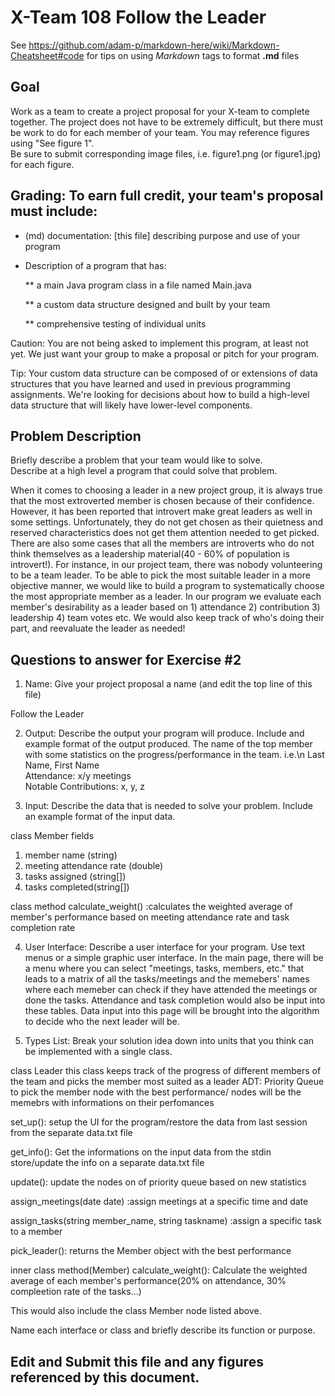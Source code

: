 # X-Team 108 Follow the Leader

See https://github.com/adam-p/markdown-here/wiki/Markdown-Cheatsheet#code for tips on using *Markdown* tags to format __.md__ files

## Goal

Work as a team to create a project proposal for your X-team to complete together.
The project does not have to be extremely difficult,
but there must be work to do for each member of your team.
You may reference figures using "See figure 1".  
Be sure to submit corresponding image files, i.e. figure1.png (or figure1.jpg) for each figure.

## Grading: To earn full credit, your team's proposal must include:

* (md) documentation: [this file] describing purpose and use of your program

* Description of a program that has:

  ** a main Java program class in a file named Main.java
  
  ** a custom data structure designed and built by your team
  
  ** comprehensive testing of individual units
  
 Caution: You are not being asked to implement this program, at least not yet. 
 We just want your group to make a proposal or pitch for your program.
 
 Tip: Your custom data structure can be composed of or extensions of data structures that you have learned and used in previous programming assignments.  We're looking for decisions about how to build a high-level data structure that will likely have lower-level components.

## Problem Description

Briefly describe a problem that your team would like to solve.  
Describe at a high level a program that could solve that problem.

When it comes to choosing a leader in a new project group, it is always true that the most extroverted member is chosen because of their confidence. However, it has been reported that introvert make great leaders as well in some settings. Unfortunately, they do not get chosen as their quietness and reserved characteristics does not get them attention needed to get picked. There are also some cases that all the members are introverts who do not think themselves as a leadership material(40 - 60% of population is introvert!). For instance, in our project team, there was nobody volunteering to be a team leader. To be able to pick the most suitable leader in a more objective manner, we would like to build a program to systematically choose the most appropriate member as a leader. 
 In our program we evaluate each member's desirability as a leader based on 1) attendance 2) contribution 3) leadership 4) team votes etc. We would also keep track of who's doing their part, and reevaluate the leader as needed! 

## Questions to answer for Exercise #2

1. Name: Give your project proposal a name (and edit the top line of this file)

Follow the Leader


2. Output: Describe the output your program will produce.  Include and example format of the output produced.
The name of the top member with some statistics on the progress/performance in the team.
i.e.\n
Last Name, First Name  
Attendance: x/y meetings  
Notable Contributions: x, y, z  

3. Input: Describe the data that is needed to solve your problem. Include an example format of the input data.

class Member 
fields  
1. member name (string)  
2. meeting attendance rate (double)  
3. tasks assigned (string[])  
4. tasks completed(string[])  

class method
calculate_weight() :calculates the weighted average of member's performance based on meeting attendance rate and task completion rate

4. User Interface: Describe a user interface for your program.  Use text menus or a simple graphic user interface.
In the main page, there will be a menu where you can select "meetings, tasks, members, etc." that leads to a matrix of all the tasks/meetings and the memebers' names where each memeber can check if they have attended the meetings or done the tasks. Attendance and task completion would also be input into these tables. Data input into this page will be brought into the algorithm to decide who the next leader will be. 


5. Types List: Break your solution idea down into units that you think can be implemented with a single class.


class Leader
this class keeps track of the progress of different members of the team and picks the member most suited as a leader
ADT: Priority Queue to pick the member node with the best performance/ nodes will be the memebrs with informations on their perfomances

set_up(): setup the UI for the program/restore the data from last session from the separate data.txt file

get_info(): Get the informations on the input data from the stdin store/update the info on a separate data.txt file

update(): update the nodes on of priority queue based on new statistics

assign_meetings(date date) :assign meetings at a specific time and date

assign_tasks(string member_name, string taskname) :assign a specific task to a member

pick_leader(): returns the Member object with the best performance


inner class method(Member)
calculate_weight(): Calculate the weighted average of each member's performance(20% on attendance, 30% compleetion rate of the tasks...)



This would also include the class Member node listed above.

Name each interface or class and briefly describe its function or purpose.


## Edit and Submit this file and any figures referenced by this document.


